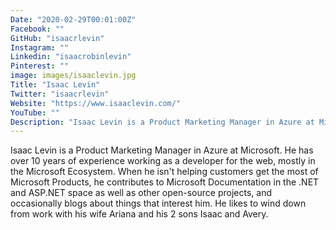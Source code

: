 ```yaml
---
Date: "2020-02-29T00:01:00Z"
Facebook: ""
GitHub: "isaacrlevin"
Instagram: ""
Linkedin: "isaacrobinlevin"
Pinterest: ""
image: images/isaaclevin.jpg
Title: "Isaac Levin"
Twitter: "isaacrlevin"
Website: "https://www.isaaclevin.com/"
YouTube: ""
Description: "Isaac Levin is a Product Marketing Manager in Azure at Microsoft. He has over 10 years of experience working as a developer for the web, mostly in the Microsoft Ecosystem."
---
```

Isaac Levin is a Product Marketing Manager in Azure at Microsoft. He has over 10 years of experience working as a developer for the web, mostly in the Microsoft Ecosystem. When he isn't helping customers get the most of Microsoft Products, he contributes to Microsoft Documentation in the .NET and ASP.NET space as well as other open-source projects, and occasionally blogs about things that interest him. He likes to wind down from work with his wife Ariana and his 2 sons Isaac and Avery.